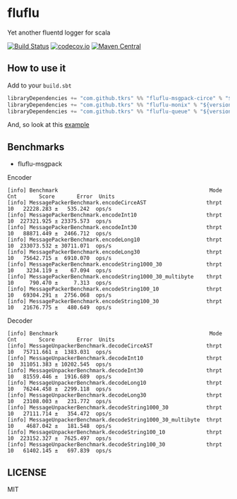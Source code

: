 # fluflu
Yet another fluentd logger for scala

[![Build Status](https://travis-ci.org/tkrs/fluflu.svg?branch=master)](https://travis-ci.org/tkrs/fluflu)
[![codecov.io](http://codecov.io/github/tkrs/fluflu/coverage.svg?branch=master)](http://codecov.io/github/tkrs/fluflu?branch=master)
[![Maven Central](https://maven-badges.herokuapp.com/maven-central/com.github.tkrs/fluflu-core_2.12/badge.svg)](https://maven-badges.herokuapp.com/maven-central/com.github.tkrs/fluflu-core_2.12)

## How to use it

Add to your `build.sbt`

```scala
libraryDependencies += "com.github.tkrs" %% "fluflu-msgpack-circe" % "${version}"
libraryDependencies += "com.github.tkrs" %% "fluflu-monix" % "${version}"
libraryDependencies += "com.github.tkrs" %% "fluflu-queue" % "${version}"
```

And, so look at this [example](https://github.com/tkrs/fluflu/tree/master/examples/src/main/scala)

## Benchmarks

- fluflu-msgpack

Encoder

```
[info] Benchmark                                                Mode  Cnt       Score       Error  Units
[info] MessagePackerBenchmark.encodeCirceAST                   thrpt   10   22228.283 ±   535.242  ops/s
[info] MessagePackerBenchmark.encodeInt10                      thrpt   10  227321.925 ± 23375.573  ops/s
[info] MessagePackerBenchmark.encodeInt30                      thrpt   10   88871.449 ±  2466.712  ops/s
[info] MessagePackerBenchmark.encodeLong10                     thrpt   10  233073.532 ± 30711.071  ops/s
[info] MessagePackerBenchmark.encodeLong30                     thrpt   10   75642.715 ±  6910.070  ops/s
[info] MessagePackerBenchmark.encodeString1000_30              thrpt   10    3234.119 ±    67.094  ops/s
[info] MessagePackerBenchmark.encodeString1000_30_multibyte    thrpt   10     790.470 ±     7.313  ops/s
[info] MessagePackerBenchmark.encodeString100_10               thrpt   10   69304.291 ±  2756.068  ops/s
[info] MessagePackerBenchmark.encodeString100_30               thrpt   10   21676.775 ±   480.649  ops/s
```

Decoder

```
[info] Benchmark                                                Mode  Cnt       Score       Error  Units
[info] MessageUnpackerBenchmark.decodeCirceAST                 thrpt   10   75711.661 ±  1383.031  ops/s
[info] MessageUnpackerBenchmark.decodeInt10                    thrpt   10  311051.383 ± 10202.545  ops/s
[info] MessageUnpackerBenchmark.decodeInt30                    thrpt   10   81559.446 ±  1916.689  ops/s
[info] MessageUnpackerBenchmark.decodeLong10                   thrpt   10   76244.458 ±  2299.118  ops/s
[info] MessageUnpackerBenchmark.decodeLong30                   thrpt   10   23108.003 ±   231.772  ops/s
[info] MessageUnpackerBenchmark.decodeString1000_30            thrpt   10   27111.714 ±   354.472  ops/s
[info] MessageUnpackerBenchmark.decodeString1000_30_multibyte  thrpt   10    4687.042 ±   181.548  ops/s
[info] MessageUnpackerBenchmark.decodeString100_10             thrpt   10  223152.327 ±  7625.497  ops/s
[info] MessageUnpackerBenchmark.decodeString100_30             thrpt   10   61402.145 ±   697.839  ops/s
```

## LICENSE

MIT
